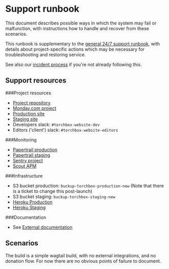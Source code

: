 # Support runbook

This document describes possible ways in which the system may fail or malfunction, with instructions how to handle and recover from these scenarios.

This runbook is supplementary to the [general 24/7 support runbook](https://intranet.torchbox.com/propositions/design-and-build-proposition/delivering-projects/dedicated-support-team/247-support-out-of-hours-runbook/), with details about project-specific actions which may be necessary for troubleshooting and restoring service.

See also our [incident process](https://intranet.torchbox.com/propositions/design-and-build-proposition/delivering-projects/application-support/incident-process/) if you're not already following this.

## Support resources

###Project resources

- [Project repository](https://github.com/torchbox/torchbox.com)
- [Monday.com project](https://torchbox.monday.com/boards/1192293412/)
- [Production site](https://torchbox-com-production.torchbox.dev/)
- [Staging site](https://torchbox-com-staging.torchbox.dev/)
- Developers slack: `#torchbox-website-dev`
- Editors ('client') slack: `#torchbox-website-editors`

###Monitoring

- [Papertrail production](https://my.papertrailapp.com/systems/torchbox-com-production/events)
- [Papertrail staging](https://my.papertrailapp.com/systems/torchbox-com-staging/events)
- [Sentry project](https://torchbox.sentry.io/projects/torchbox-website/?project=1221893)
- [Scout APM](https://scoutapm.com/apps/371126)

###Infrastructure

- S3 bucket production: `buckup-torchbox-production-new` (Note that there is a ticket to change this post-launch)
- S3 bucket staging: `buckup-torchbox-staging-new`
- [Heroku Production](https://dashboard.heroku.com/apps/torchbox-com-production)
- [Heroku Staging](https://dashboard.heroku.com/apps/torchbox-com-staging)

###Documentation

- See [External documentation](/external-docs)

## Scenarios

The build is a simple wagtail build, with no external integrations, and no donation flow. For now there are no obvious points of failure to document.

